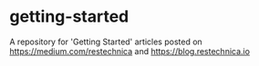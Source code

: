 # getting-started
A repository for 'Getting Started' articles posted on https://medium.com/restechnica and https://blog.restechnica.io

